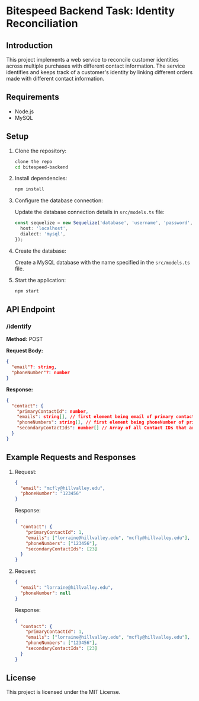 # Bitespeed Backend Task: Identity Reconciliation

## Introduction

This project implements a web service to reconcile customer identities across multiple purchases with different contact information. The service identifies and keeps track of a customer's identity by linking different orders made with different contact information.

## Requirements

- Node.js
- MySQL

## Setup

1. Clone the repository:

    ```bash
    clone the repo
    cd bitespeed-backend
    ```

2. Install dependencies:

    ```bash
    npm install
    ```

3. Configure the database connection:

    Update the database connection details in `src/models.ts` file:

    ```typescript
    const sequelize = new Sequelize('database', 'username', 'password', {
      host: 'localhost',
      dialect: 'mysql',
    });
    ```

4. Create the database:

    Create a MySQL database with the name specified in the `src/models.ts` file.

5. Start the application:

    ```bash
    npm start
    ```

## API Endpoint

### /identify

**Method:** POST

**Request Body:**

```json
{
  "email"?: string,
  "phoneNumber"?: number
}
```

**Response:**

```json
{
  "contact": {
    "primaryContactId": number,
    "emails": string[], // first element being email of primary contact
    "phoneNumbers": string[], // first element being phoneNumber of primary contact
    "secondaryContactIds": number[] // Array of all Contact IDs that are "secondary"
  }
}
```

## Example Requests and Responses

1. Request:

    ```json
    {
      "email": "mcfly@hillvalley.edu",
      "phoneNumber": "123456"
    }
    ```

    Response:

    ```json
    {
      "contact": {
        "primaryContactId": 1,
        "emails": ["lorraine@hillvalley.edu", "mcfly@hillvalley.edu"],
        "phoneNumbers": ["123456"],
        "secondaryContactIds": [23]
      }
    }
    ```

2. Request:

    ```json
    {
      "email": "lorraine@hillvalley.edu",
      "phoneNumber": null
    }
    ```

    Response:

    ```json
    {
      "contact": {
        "primaryContactId": 1,
        "emails": ["lorraine@hillvalley.edu", "mcfly@hillvalley.edu"],
        "phoneNumbers": ["123456"],
        "secondaryContactIds": [23]
      }
    }
    ```

## License

This project is licensed under the MIT License.
